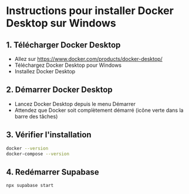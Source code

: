 # Instructions pour installer Docker Desktop sur Windows

## 1. Télécharger Docker Desktop
- Allez sur https://www.docker.com/products/docker-desktop/
- Téléchargez Docker Desktop pour Windows
- Installez Docker Desktop

## 2. Démarrer Docker Desktop
- Lancez Docker Desktop depuis le menu Démarrer
- Attendez que Docker soit complètement démarré (icône verte dans la barre des tâches)

## 3. Vérifier l'installation
```bash
docker --version
docker-compose --version
```

## 4. Redémarrer Supabase
```bash
npx supabase start
```

